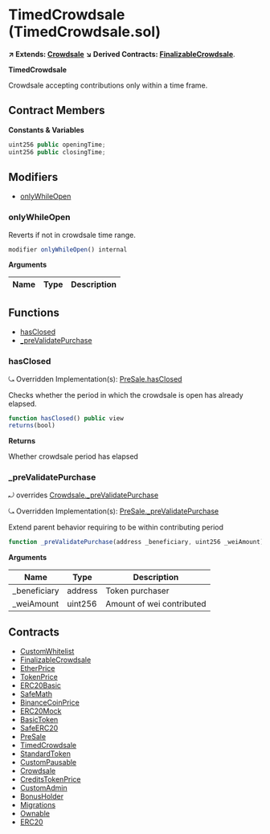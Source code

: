 ﻿# TimedCrowdsale (TimedCrowdsale.sol)

**↗ Extends: [Crowdsale](Crowdsale.md)**
**↘ Derived Contracts: [FinalizableCrowdsale](FinalizableCrowdsale.md)**.

**TimedCrowdsale**

Crowdsale accepting contributions only within a time frame.

## Contract Members
**Constants & Variables**

```js
uint256 public openingTime;
uint256 public closingTime;
```

## Modifiers

- [onlyWhileOpen](#onlywhileopen)

### onlyWhileOpen

Reverts if not in crowdsale time range.

```js
modifier onlyWhileOpen() internal
```

**Arguments**

| Name        | Type           | Description  |
| ------------- |------------- | -----|

## Functions

- [hasClosed](#hasclosed)
- [_preValidatePurchase](#_prevalidatepurchase)

### hasClosed

⤿ Overridden Implementation(s): [PreSale.hasClosed](PreSale.md#hasclosed)

Checks whether the period in which the crowdsale is open has already elapsed.

```js
function hasClosed() public view
returns(bool)
```

**Returns**

Whether crowdsale period has elapsed

### _preValidatePurchase

⤾ overrides [Crowdsale._preValidatePurchase](Crowdsale.md#_prevalidatepurchase)

⤿ Overridden Implementation(s): [PreSale._preValidatePurchase](PreSale.md#_prevalidatepurchase)

Extend parent behavior requiring to be within contributing period

```js
function _preValidatePurchase(address _beneficiary, uint256 _weiAmount) internal onlyWhileOpen
```

**Arguments**

| Name        | Type           | Description  |
| ------------- |------------- | -----|
| _beneficiary | address | Token purchaser | 
| _weiAmount | uint256 | Amount of wei contributed | 

## Contracts

- [CustomWhitelist](CustomWhitelist.md)
- [FinalizableCrowdsale](FinalizableCrowdsale.md)
- [EtherPrice](EtherPrice.md)
- [TokenPrice](TokenPrice.md)
- [ERC20Basic](ERC20Basic.md)
- [SafeMath](SafeMath.md)
- [BinanceCoinPrice](BinanceCoinPrice.md)
- [ERC20Mock](ERC20Mock.md)
- [BasicToken](BasicToken.md)
- [SafeERC20](SafeERC20.md)
- [PreSale](PreSale.md)
- [TimedCrowdsale](TimedCrowdsale.md)
- [StandardToken](StandardToken.md)
- [CustomPausable](CustomPausable.md)
- [Crowdsale](Crowdsale.md)
- [CreditsTokenPrice](CreditsTokenPrice.md)
- [CustomAdmin](CustomAdmin.md)
- [BonusHolder](BonusHolder.md)
- [Migrations](Migrations.md)
- [Ownable](Ownable.md)
- [ERC20](ERC20.md)
